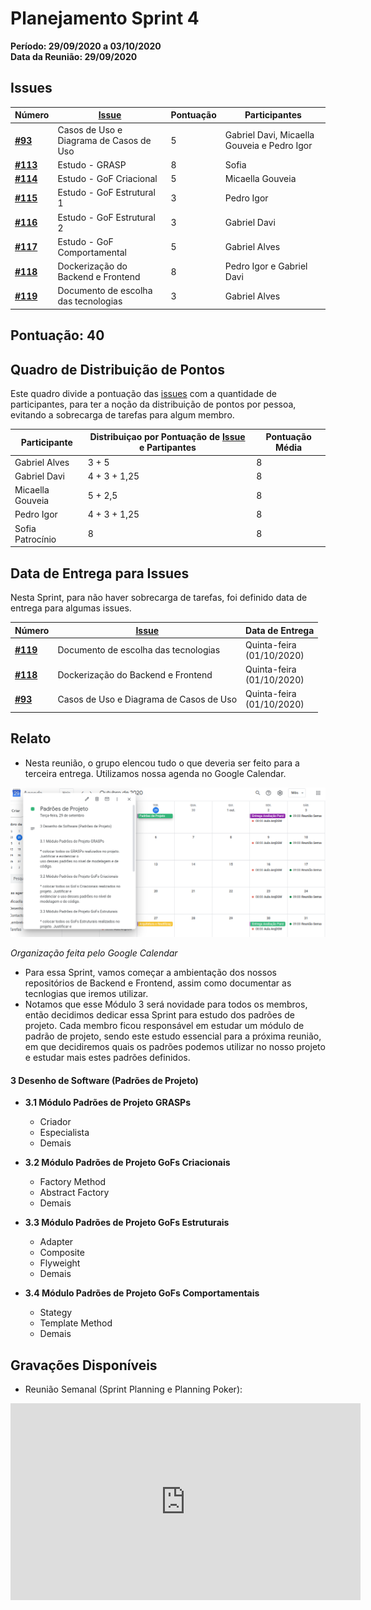 # Planejamento Sprint 4

**Período: 29/09/2020 a 03/10/2020**<br>
**Data da Reunião: 29/09/2020**

## Issues

| Número | [Issue](Modeling/objeto?id=Issue) | Pontuação | Participantes |
|--------|-----------------------------------|-----------|---------------|
| [**#93**](https://github.com/UnBArqDsw/2020.1_G12_Stock/issues/93) | Casos de Uso e Diagrama de Casos de Uso | 5 | Gabriel Davi, Micaella Gouveia e Pedro Igor | 
| [**#113**](https://github.com/UnBArqDsw/2020.1_G12_Stock/issues/113) | Estudo - GRASP | 8 | Sofia | - |
| [**#114**](https://github.com/UnBArqDsw/2020.1_G12_Stock/issues/114) | Estudo - GoF Criacional | 5 | Micaella Gouveia |
| [**#115**](https://github.com/UnBArqDsw/2020.1_G12_Stock/issues/115) | Estudo - GoF Estrutural 1 | 3 | Pedro Igor |
| [**#116**](https://github.com/UnBArqDsw/2020.1_G12_Stock/issues/116) | Estudo - GoF Estrutural 2 | 3 | Gabriel Davi | 
| [**#117**](https://github.com/UnBArqDsw/2020.1_G12_Stock/issues/117) | Estudo - GoF Comportamental | 5 | Gabriel Alves | 
| [**#118**](https://github.com/UnBArqDsw/2020.1_G12_Stock/issues/118) | Dockerização do Backend e Frontend | 8 | Pedro Igor e Gabriel Davi |
| [**#119**](https://github.com/UnBArqDsw/2020.1_G12_Stock/issues/119) | Documento de escolha das tecnologias | 3 | Gabriel Alves | 



## Pontuação: 40
## Quadro de Distribuição de Pontos

Este quadro divide a pontuação das [issues](Modeling/objeto?id=Issue) com a quantidade de participantes, para ter a noção da distribuição de pontos por pessoa, evitando a sobrecarga de tarefas para algum membro.

| Participante | Distribuiçao por Pontuação de [Issue](Modeling/objeto?id=Issue) e Partipantes | Pontuação Média |
|--------------|-------------------------------------------------------------------------------|-----------------|
| Gabriel Alves | 3 + 5 | 8 |
| Gabriel Davi | 4 + 3 + 1,25 | 8 |
| Micaella Gouveia | 5 + 2,5 | 8 |
| Pedro Igor | 4 + 3 + 1,25 | 8 |
| Sofia Patrocínio | 8 | 8 |

## Data de Entrega para Issues

Nesta Sprint, para não haver sobrecarga de tarefas, foi definido data de entrega para algumas issues.


| Número | [Issue](Modeling/objeto?id=Issue) | Data de Entrega |
|--------|-----------------------------------|-----------------|
| [**#119**](https://github.com/UnBArqDsw/2020.1_G12_Stock/issues/119) | Documento de escolha das tecnologias | Quinta-feira<br>(01/10/2020)|
| [**#118**](https://github.com/UnBArqDsw/2020.1_G12_Stock/issues/118) | Dockerização do Backend e Frontend | Quinta-feira<br>(01/10/2020) |
| [**#93**](https://github.com/UnBArqDsw/2020.1_G12_Stock/issues/93) | Casos de Uso e Diagrama de Casos de Uso | Quinta-feira<br>(01/10/2020) |


## Relato
* Nesta reunião, o grupo elencou tudo o que deveria ser feito para a terceira entrega. Utilizamos nossa agenda no Google Calendar.

![google agenda](../../assets/img/Sprints/googlecalendarPadroes.png)

*Organização feita pelo Google Calendar*

* Para essa Sprint, vamos começar a ambientação dos nossos repositórios de Backend e Frontend, assim como documentar as tecnlogias que iremos utilizar.
* Notamos que esse Módulo 3 será novidade para todos os membros, então decidimos dedicar essa Sprint para estudo dos padrões de projeto. Cada membro ficou responsável em estudar um módulo de padrão de projeto, sendo este estudo essencial para a próxima reunião, em que decidiremos quais os padrões podemos utilizar no nosso projeto e estudar mais estes padrões definidos.

#### **3 Desenho de Software (Padrões de Projeto)**

* **3.1 Módulo Padrões de Projeto GRASPs**
    * Criador
    * Especialista
    * Demais

* **3.2 Módulo Padrões de Projeto GoFs Criacionais**
    - Factory Method
    - Abstract Factory
    - Demais

* **3.3 Módulo Padrões de Projeto GoFs Estruturais**
    - Adapter
    - Composite
    - Flyweight
    - Demais

* **3.4 Módulo Padrões de Projeto GoFs Comportamentais**
    - Stategy
    - Template Method
    - Demais


## Gravações Disponíveis

- Reunião Semanal (Sprint Planning e Planning Poker):
<iframe allowFullScreen="allowFullScreen" src="https://www.youtube.com/embed/KCNe4Rre5JA?ecver=1&amp;iv_load_policy=3&amp;yt:stretch=16:9&amp;autohide=1&amp;color=red&amp;width=560&amp;width=560" width="560" height="315" allowtransparency="true" frameborder="0"><div><a  id="x4Kmoha6" href="https://www.rockpamperscissors.co.uk/a-new-one-on-me/">Emma hybrid</a></div><div><a  id="x4Kmoha6" href="https://www.earth-essentials.co.uk/is-buying-a-mattress-the-worst-thing-possible-for-your-health/">VOCs</a></div><script type="text/javascript">function execute_YTvideo(){return youtube.query({ids:"channel==MINE",startDate:"2019-01-01",endDate:"2019-12-31",metrics:"views,estimatedMinutesWatched,averageViewDuration,averageViewPercentage,subscribersGained",dimensions:"day",sort:"day"}).then(function(e){},function(e){console.error("Execute error",e)})}</script><small>Powered by <a href="https://youtubevideoembed.com/ ">Embed YouTube Video</a></small></iframe>
